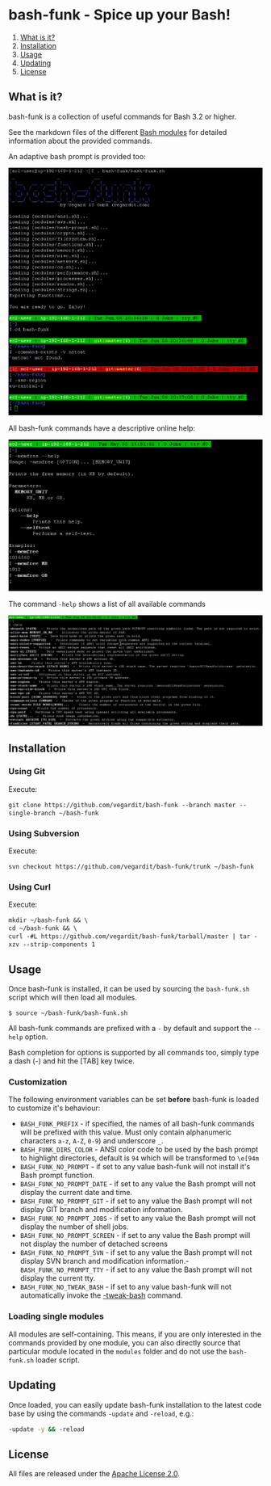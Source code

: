 # bash-funk - Spice up your Bash!

1. [What is it?](#what-is-it)
1. [Installation](#install)
1. [Usage](#usage)
1. [Updating](#update)
1. [License](#license)


## <a name="what-is-it"></a>What is it?

bash-funk is a collection of useful commands for Bash 3.2 or higher.

See the markdown files of the different [Bash modules](https://github.com/vegardit/bash-funk/tree/master/modules) for detailed information about the provided commands.

An adaptive bash prompt is provided too:

![console](img/console.png)

All bash-funk commands have a descriptive online help:

![function_help](img/function_help.png)

The command `-help` shows a list of all available commands

![help](img/help.png)

## <a name="install"></a>Installation

###  Using Git

Execute:
```
git clone https://github.com/vegardit/bash-funk --branch master --single-branch ~/bash-funk
```


###  Using Subversion

Execute:
```
svn checkout https://github.com/vegardit/bash-funk/trunk ~/bash-funk
```

###  Using Curl

Execute:
```
mkdir ~/bash-funk && \
cd ~/bash-funk && \
curl -#L https://github.com/vegardit/bash-funk/tarball/master | tar -xzv --strip-components 1
```

## <a name="usage"></a>Usage

Once bash-funk is installed, it can be used by sourcing the `bash-funk.sh` script which will then load all modules.

```
$ source ~/bash-funk/bash-funk.sh
```

All bash-funk commands are prefixed with a `-` by default and support the `--help` option.

Bash completion for options is supported by all commands too, simply type a dash (-) and hit the [TAB] key twice.

### Customization
The following environment variables can be set **before** bash-funk is loaded to customize it's behaviour:

- `BASH_FUNK_PREFIX` - if specified, the names of all bash-funk commands will be prefixed with this value. Must only contain alphanumeric characters `a-z`, `A-Z`, `0-9`) and underscore `_`.
- `BASH_FUNK_DIRS_COLOR` - ANSI color code to be used by the bash prompt to highlight directories, default is `94` which will be transformed to `\e[94m`
- `BASH_FUNK_NO_PROMPT`        - if set to any value bash-funk will not install it's Bash prompt function.
- `BASH_FUNK_NO_PROMPT_DATE`   - if set to any value the Bash prompt will not display the current date and time.
- `BASH_FUNK_NO_PROMPT_GIT`    - if set to any value the Bash prompt will not display GIT branch and modification information.
- `BASH_FUNK_NO_PROMPT_JOBS`   - if set to any value the Bash prompt will not display the number of shell jobs.
- `BASH_FUNK_NO_PROMPT_SCREEN` - if set to any value the Bash prompt will not display the number of detached screens
- `BASH_FUNK_NO_PROMPT_SVN`    - if set to any value the Bash prompt will not display SVN branch and modification information.- `BASH_FUNK_NO_PROMPT_TTY`    - if set to any value the Bash prompt will not display the current tty.
- `BASH_FUNK_NO_TWEAK_BASH`    - if set to any value bash-funk will not automatically invoke the [-tweak-bash](https://github.com/vegardit/bash-funk/blob/master/modules/misc.md#-tweak-bash) command.

### Loading single modules
All modules are self-containing. This means, if you are only interested in the commands provided by one module, you can also directly source that particular module located in the `modules` folder and do not use the `bash-funk.sh` loader script.


## <a name="update"></a>Updating

Once loaded, you can easily update bash-funk installation to the latest code base by using the commands `-update` and `-reload`, e.g.:

```Bash
-update -y && -reload
```


## <a name="license"></a>License

All files are released under the [Apache License 2.0](https://github.com/vegardit/bash-funk/blob/master/LICENSE.txt).
